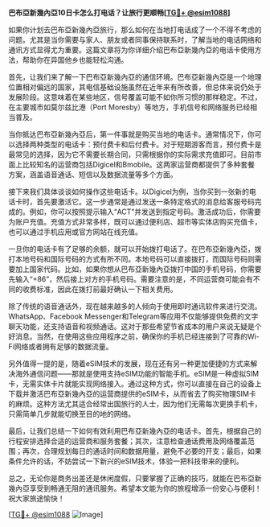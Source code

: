 **巴布亞新幾內亞10日卡怎么打电话？让旅行更顺畅[[TG💪+ @esim1088](https://t.me/s/esim1088)]**

如果你计划去巴布亞新幾內亞旅行，那么如何在当地打电话成了一个不得不考虑的问题。尤其是当你需要与家人、朋友或者同事保持联系时，了解当地的电话网络和通讯方式显得尤为重要。这篇文章将为你详细介绍巴布亞新幾內亞的电话卡使用方法，帮助你在异国他乡也能轻松沟通。

首先，让我们来了解一下巴布亞新幾內亞的通信环境。巴布亞新幾內亞是一个地理位置相对偏远的国家，其电信基础设施虽然在近年来有所改善，但总体来说仍处于发展阶段。这意味着在某些地区，信号覆盖可能不如你所习惯的那样稳定。不过，在主要城市如莫尔兹比港（Port Moresby）等地方，手机信号和网络服务已经相当普及。

当你抵达巴布亞新幾內亞后，第一件事就是购买当地的电话卡。通常情况下，你可以选择两种类型的电话卡：预付费卡和后付费卡。对于短期游客而言，预付费卡是最常见的选择，因为它不需要长期合同，只需根据你的实际需求充值即可。目前市面上比较知名的运营商包括Digicel和Bmobile。这两家运营商都提供了多种套餐方案，涵盖语音通话、短信以及数据流量等多个方面。

接下来我们具体谈谈如何操作这些电话卡。以Digicel为例，当你买到一张新的电话卡时，首先要激活它。这一步通常是通过发送一条特定格式的消息给客服号码完成的。例如，你可以按照提示输入“ACT”并发送到指定号码。激活成功后，你需要为账户充值。充值方式非常多样，既可以通过便利店、超市等实体店购买充值卡，也可以通过手机应用或官方网站在线充值。

一旦你的电话卡有了足够的余额，就可以开始拨打电话了。在巴布亞新幾內亞，拨打本地号码和国际号码的方式有所不同。本地号码可以直接拨打，而国际号码则需要加上国家代码。比如，如果你想从巴布亞新幾內亞拨打中国的手机号码，你需要先输入“+86”，然后接上对方的手机号码。需要注意的是，不同运营商可能会有不同的收费标准，因此在拨打前最好确认一下相关费用。

除了传统的语音通话外，现在越来越多的人倾向于使用即时通讯软件来进行交流。WhatsApp、Facebook Messenger和Telegram等应用不仅能够提供免费的文字聊天功能，还支持语音和视频通话。这对于那些希望节省成本的用户来说无疑是个好消息。当然，在使用这些应用程序之前，确保你的手机已经连接到了可靠的Wi-Fi网络或者拥有足够的数据流量。

另外值得一提的是，随着eSIM技术的发展，现在还有另一种更加便捷的方式来解决海外通信问题——那就是使用支持eSIM功能的智能手机。eSIM是一种虚拟SIM卡，无需实体卡片就能实现网络接入。通过这种方式，你可以直接在自己的设备上下载并激活巴布亞新幾內亞的运营商提供的eSIM卡，从而省去了购买物理SIM卡的麻烦。这种方法尤其适合经常出国旅行的人士，因为他们无需每次更换手机卡，只需简单几步就能切换至目的地的网络。

最后，让我们总结一下如何有效利用巴布亞新幾內亞的电话卡。首先，根据自己的行程安排选择合适的运营商和服务套餐；其次，注意检查通话费用及网络覆盖范围；再次，合理规划每日的通话时间和数据用量，避免不必要的开支；最后，如果条件允许的话，不妨尝试一下新兴的eSIM技术，体验一把科技带来的便利。

总之，无论你是商务出差还是休闲度假，只要掌握了正确的技巧，就能在巴布亞新幾內亞享受到畅通无阻的通讯服务。希望本文能为你的旅程增添一份安心与便利！祝大家旅途愉快！

[[TG💪+ @esim1088](https://t.me/s/esim1088) ![Image](https://i.postimg.cc/4NQfJmqS/Snipaste-2025-05-13-00-14-12.png)]